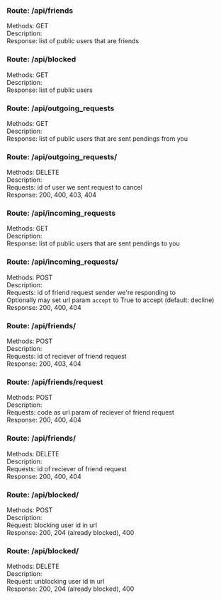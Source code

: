 ### Route: /api/friends
Methods: GET  
Description:  
Response: list of public users that are friends  


### Route: /api/blocked
Methods: GET  
Description:  
Response: list of public users  


### Route: /api/outgoing_requests
Methods: GET  
Description:  
Response: list of public users that are sent pendings from you  


### Route: /api/outgoing_requests/<id>
Methods: DELETE  
Description:  
Requests: id of user we sent request to cancel  
Response: 200, 400, 403, 404  


### Route: /api/incoming_requests
Methods: GET  
Description:  
Response: list of public users that are sent pendings to you  


### Route: /api/incoming_requests/<id>
Methods: POST  
Description:  
Requests: id of friend request sender we're responding to  
Optionally may set url param `accept` to True to accept (default: decline)  
Response: 200, 400, 404  


### Route: /api/friends/<id>
Methods: POST  
Description:  
Requests: id of reciever of friend request  
Response: 200, 403, 404  


### Route: /api/friends/request
Methods: POST  
Description:  
Requests: code as url param of reciever of friend request  
Response: 200, 400, 404  


### Route: /api/friends/<id>
Methods: DELETE  
Description:  
Requests: id of reciever of friend request  
Response: 200, 400, 404  


### Route: /api/blocked/<id>
Methods: POST  
Description:  
Request: blocking user id in url  
Response: 200, 204 (already blocked), 400  


### Route: /api/blocked/<id>
Methods: DELETE  
Description:  
Request: unblocking user id in url  
Response: 200, 204 (already blocked), 400  


